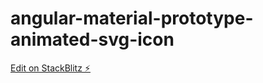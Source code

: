 # angular-material-prototype-animated-svg-icon

[Edit on StackBlitz ⚡️](https://stackblitz.com/edit/angular-material-prototype-animated-svg-icon)